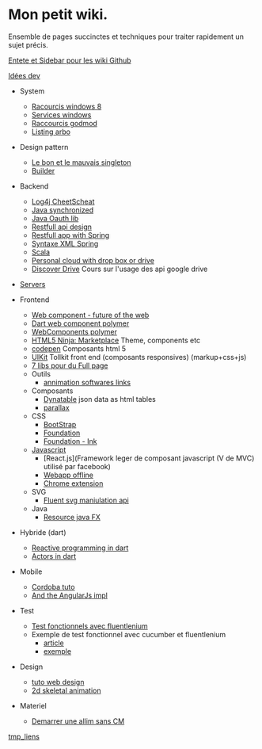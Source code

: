 Mon petit wiki.
===============
Ensemble de pages succinctes et techniques pour traiter rapidement un sujet précis.

[Entete et Sidebar pour les wiki Github](http://blackbe.lt/github-wiki-sidebar-table-contents-header-footer/)

[Idées dev](tmp/idee-dev.md)

- System
    - [Racourcis windows 8](http://windows.microsoft.com/fr-fr/windows-8/keyboard-shortcuts)
    - [Services windows](system/Services-windows.md)
    - [Raccourcis godmod](system/Shortcut-GodMod.md)
    - [Listing arbo](http://www.zebulon.fr/astuces/111-listing-de-l-arborescence-d-un-repertoire.html)

- Design pattern
    - [Le bon et le mauvais singleton](http://thecodersbreakfast.net/index.php?post/2008/02/25/26-de-la-bonne-implementation-du-singleton-en-java)
    - [Builder](http://cheliou.developpez.com/tutoriels/software-craftsmanship/object-building/)
- Backend
    - [Log4j CheetScheat](backend/resources/Log4jQuickRef.pdf)
    - [Java synchronized](backend/Synchronized-java.md)
    - [Java Oauth lib](https://github.com/fernandezpablo85/scribe-java)
    - [Restfull api design](backend/Restful-api-design.md)
    - [Restfull app with Spring](https://spring.io/guides/gs/rest-service/)
    - [Syntaxe XML Spring](backend/Syntax-xml-spring.md)
    - [Scala](backend/Scala.md)
    - [Personal cloud with drop box or drive](http://nimbusbase.com/index.html)
    - [Discover Drive](http://campus.codeschool.com/courses/discover-drive/intro) Cours sur l'usage des api google drive
- [Servers](backend/Server.md)
- Frontend
    - [Web component - future of the web](http://www.infinum.co/the-capsized-eight/articles/web-components-building-blocks-of-the-future-web?utm_content=buffer14c4c&utm_medium=social&utm_source=plus.google.com&utm_campaign=buffer)
    - [Dart web component polymer](https://github.com/MikeMitterer/DART-Sample-PolymerHelloWorld)
    - [WebComponents polymer](http://mozilla.github.io/brick/)
    - [HTML5 Ninja: Marketplace](http://html5-ninja.com/#/home) Theme, components etc
    - [codepen](http://codepen.io/) Composants html 5
    - [UIKit](http://www.getuikit.com/) Tollkit front end (composants responsives) (markup+css+js)
    - [7 libs pour du Full page](http://www.blogduwebdesign.com/ressource-javascript/creer-site-full-page-parallax-skrollr/1062)
    - Outils
        - [annimation softwares links](http://ethicalweb.blogspot.fr/2014/03/html5-animation-tools.html)
    - Composants
        - [Dynatable](http://www.dynatable.com/) json data as html tables
        - [parallax](http://wagerfield.github.io/parallax/)
    - CSS
        - [BootStrap](frontend/bootstrap.md)
        - [Foundation](http://foundation.zurb.com/)
        - [Foundation - Ink](http://zurb.com/ink/)
    - [Javascript](frontend/Javascript.md)
        - [React.js](Framework leger de composant javascript \(V de MVC\) utilisé par facebook)
        - [Webapp offline](frontend/Web-app.creole)
        - [Chrome extension](frontend/Chrome-extension.md)
    - SVG
        - [Fluent svg maniulation api](https://github.com/andreaferretti/paths-js)
    - Java    
        - [Resource java FX](http://fxexperience.com/) 
- Hybride (dart)
    - [Reactive programming in dart](http://victorsavkin.com/post/55007674849/functional-reactive-programming-in-dart)
    - [Actors in dart](https://github.com/vsavkin/actors)
- Mobile
    - [Cordoba tuto](http://coenraets.org/blog/cordova-phonegap-3-tutorial/)
    - [And the AngularJs impl](http://coenraets.org/blog/2013/11/sample-mobile-application-with-angularjs/)
- Test
    - [Test fonctionnels avec fluentlenium](http://thierry-leriche-dessirier.developpez.com/tutoriels/javaweb/tester-webapp-fluentlenium-5min/)
    - Exemple de test fonctionnel avec cucumber et fluentlenium
        - [article](http://blog.jetoile.fr/2013/04/fluentlenium-et-cucumber-jvm-complement.html)
        - [exemple](https://github.com/FluentLenium/fluentlenium-cucumber)
- Design
    - [tuto web design](http://www.stpo.fr/blog/guerilla-web-design-une-page-web-pro-avec-un-budget-mini/)
    - [2d skeletal animation](http://esotericsoftware.com/)
- Materiel
    - [Demarrer une allim sans CM](http://www.adnpc.net/articles/54-demarrer-une-alimentation-atx-sans-carte-mere/1-la-jonction-des-2-pins.html)

[tmp_liens](tmp/tmp-links.md)
